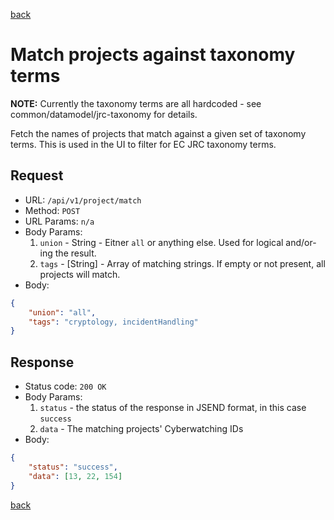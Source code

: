 [back](../api.md)

# Match projects against taxonomy terms

**NOTE:**  Currently the taxonomy terms are all hardcoded - see common/datamodel/jrc-taxonomy for details.

Fetch the names of projects that match against a given set of taxonomy terms. This is used in the UI to filter for EC JRC taxonomy terms.

## Request

* URL: `/api/v1/project/match`
* Method: `POST`
* URL Params: `n/a`
* Body Params:
    1. `union` - String - Eitner `all` or anything else. Used for logical and/or-ing the result.
    1. `tags` - [String] - Array of matching strings. If empty or not present, all projects will match.
* Body:

```json
{
    "union": "all",
    "tags": "cryptology, incidentHandling"
}
```

## Response

* Status code: `200 OK`
* Body Params:
    1. `status` - the status of the response in JSEND format, in this case `success`
    1. `data` - The matching projects' Cyberwatching IDs
* Body: 
```json
{
    "status": "success",
    "data": [13, 22, 154]
}
```

[back](../api.md)
